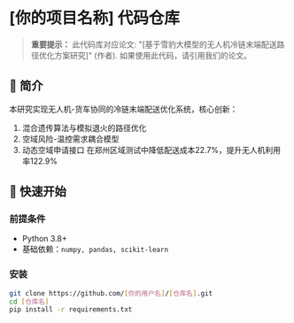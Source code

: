 # [你的项目名称] 代码仓库

> **重要提示：** 此代码库对应论文: "[基于雪豹大模型的无人机冷链末端配送路径优化方案研究]" (作者). 如果使用此代码，请引用我们的论文。

## 📝 简介 
本研究实现无人机-货车协同的冷链末端配送优化系统，核心创新：
1. 混合遗传算法与模拟退火的路径优化
2. 空域风险-温控需求耦合模型
3. 动态空域申请接口
在郑州区域测试中降低配送成本22.7%，提升无人机利用率122.9%

## 🚀 快速开始
### 前提条件
* Python 3.8+
* 基础依赖：`numpy, pandas, scikit-learn`

### 安装
```bash
git clone https://github.com/[你的用户名]/[仓库名].git
cd [仓库名]
pip install -r requirements.txt
